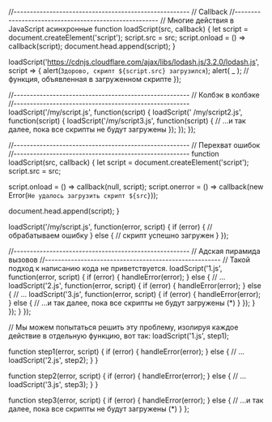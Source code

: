//------------------------------------------------------ // Callback
//------------------------------------------------------ // Многие действия в JavaScript асинхронные function
loadScript(src, callback) { let script = document.createElement('script'); script.src = src; script.onload = () =>
callback(script); document.head.append(script); }

loadScript('https://cdnjs.cloudflare.com/ajax/libs/lodash.js/3.2.0/lodash.js', script => {
alert(`Здорово, скрипт ${script.src} загрузился`); alert( _ ); // функция, объявленная в загруженном скрипте });

//------------------------------------------------------ // Колбэк в колбэке
//------------------------------------------------------ loadScript('/my/script.js', function(script) { loadScript('
/my/script2.js', function(script) { loadScript('/my/script3.js', function(script) { // ...и так далее, пока все скрипты
не будут загружены }); }); });

//------------------------------------------------------ // Перехват ошибок
//------------------------------------------------------ function loadScript(src, callback) { let script =
document.createElement('script'); script.src = src;

script.onload = () => callback(null, script); script.onerror = () => callback(new
Error(`Не удалось загрузить скрипт ${src}`));

document.head.append(script); }

loadScript('/my/script.js', function(error, script) { if (error) { // обрабатываем ошибку } else { // скрипт успешно
загружен } });

//------------------------------------------------------ // Адская пирамида вызовов
//------------------------------------------------------ // Такой подход к написанию кода не приветствуется.
loadScript('1.js', function(error, script) { if (error) { handleError(error); } else { // ... loadScript('2.js',
function(error, script) { if (error) { handleError(error); } else { // ... loadScript('3.js', function(error, script) {
if (error) { handleError(error); } else { // ...и так далее, пока все скрипты не будут загружены (*)
} }); } }); } });

// Мы можем попытаться решить эту проблему, изолируя каждое действие в отдельную функцию, вот так:
loadScript('1.js', step1);

function step1(error, script) { if (error) { handleError(error); } else { // ... loadScript('2.js', step2); } }

function step2(error, script) { if (error) { handleError(error); } else { // ... loadScript('3.js', step3); } }

function step3(error, script) { if (error) { handleError(error); } else { // ...и так далее, пока все скрипты не будут
загружены (*)
} };







